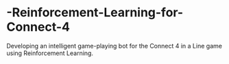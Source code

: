 # -Reinforcement-Learning-for-Connect-4
Developing an intelligent game-playing bot for the Connect 4 in a Line game using Reinforcement Learning.
